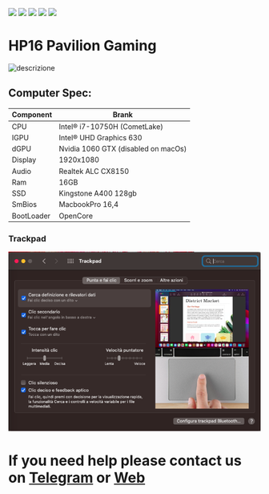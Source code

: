[![](https://img.shields.io/badge/Gitter%20HL%20Community-Chat-informational?style=flat&logo=gitter&logoColor=white&color=ed1965)](https://gitter.im/Hackintosh-Life-IT/community)
[![](https://img.shields.io/badge/Reposity-Baio77-informational?style=flat&logo=apple&logoColor=white&color=9debeb)](https://github.com/Baio1977?tab=repositories)
[![](https://img.shields.io/badge/Telegram-HackintoshLifeIT-informational?style=flat&logo=telegram&logoColor=white&color=5fb659)](https://t.me/HackintoshLife_it)
[![](https://img.shields.io/badge/Facebook-HackintoshLifeIT-informational?style=flat&logo=facebook&logoColor=white&color=3a4dc9)](https://www.facebook.com/hackintoshlife/)
[![](https://img.shields.io/badge/Instagram-HackintoshLifeIT-informational?style=flat&logo=instagram&logoColor=white&color=8a178a)](https://www.instagram.com/hackintoshlife.it_official/)

# HP16 Pavilion Gaming

![descrizione](./Screenshot/1.jpg)

## Computer Spec:

| Component          | Brank                               |
| ------------------ | ----------------------------------  |
| CPU                | Intel® i7-10750H (CometLake)        |
| IGPU               | Intel® UHD Graphics 630             |
| dGPU               | Nvidia 1060 GTX (disabled on macOs) |
| Display            | 1920x1080                           |
| Audio              | Realtek ALC CX8150                  |
| Ram                | 16GB                                |
| SSD                | Kingstone A400 128gb                |
| SmBios             | MacbookPro 16,4                     |
| BootLoader         | OpenCore                            |

### Trackpad

![descrizione](./Screenshot/4.png)

# If you need help please contact us on [Telegram](https://t.me/HackintoshLife_it) or [Web](https://www.hackintoshlife.it/)
